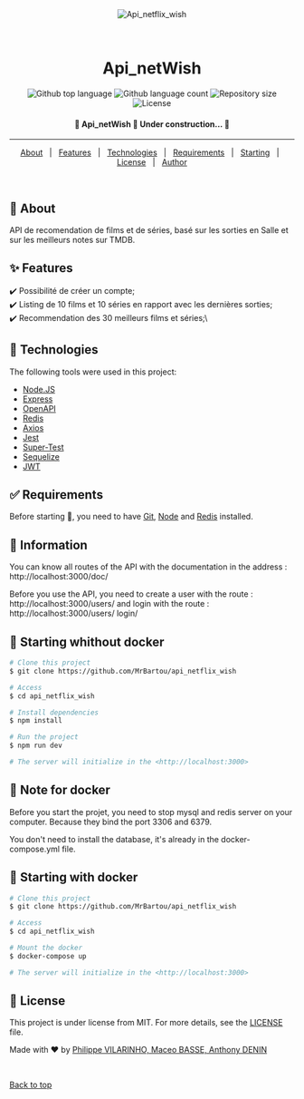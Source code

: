 <div align="center" id="top"> 
  <img src="./.github/app.gif" alt="Api_netflix_wish" />

  &#xa0;
</div>

<h1 align="center">Api_netWish</h1>

<p align="center">
  <img alt="Github top language" src="https://img.shields.io/github/languages/top/MrBartou/api_netwish?color=56BEB8">

  <img alt="Github language count" src="https://img.shields.io/github/languages/count/MrBartou/api_netflix_wish?color=56BEB8">

  <img alt="Repository size" src="https://img.shields.io/github/repo-size/MrBartou/api_netflix_wish?color=56BEB8">

  <img alt="License" src="https://img.shields.io/github/license/MrBartou/api_netflix_wish?color=56BEB8">

</p>

 <h4 align="center">
	🚧  Api_netWish 🚀 Under construction...  🚧
</h4><hr>

<p align="center">
  <a href="#dart-about">About</a> &#xa0; | &#xa0; 
  <a href="#sparkles-features">Features</a> &#xa0; | &#xa0;
  <a href="#rocket-technologies">Technologies</a> &#xa0; | &#xa0;
  <a href="#white_check_mark-requirements">Requirements</a> &#xa0; | &#xa0;
  <a href="#checkered_flag-starting">Starting</a> &#xa0; | &#xa0;
  <a href="#memo-license">License</a> &#xa0; | &#xa0;
  <a href="https://github.com/{{YOUR_GITHUB_USERNAME}}" target="_blank">Author</a>
</p>

<br>

## :dart: About ##

API de recomendation de films et de séries, basé sur les sorties en Salle et sur les meilleurs notes sur TMDB.

## :sparkles: Features ##

:heavy_check_mark: Possibilité de créer un compte;\
:heavy_check_mark: Listing de 10 films et 10 séries en rapport avec les dernières sorties;\
:heavy_check_mark: Recommendation des 30 meilleurs films et séries;\

## :rocket: Technologies ##

The following tools were used in this project:

- [Node.JS](https://nodejs.org/en/)
- [Express](https://expressjs.com/)
- [OpenAPI](https://www.openapis.org/)
- [Redis](https://redis.io/)
- [Axios](https://axios-http.com/fr/docs/intro)
- [Jest](https://jestjs.io/fr/)
- [Super-Test](https://www.npmjs.com/package/supertest)
- [Sequelize](https://sequelize.org/)
- [JWT](https://jwt.io/)

## :white_check_mark: Requirements ##

Before starting :checkered_flag:, you need to have [Git](https://git-scm.com), [Node](https://nodejs.org/en/)  and [Redis](https://redis.io/) installed.

## :checkered_flag: Information ##

You can know all routes of the API with the documentation in the address : http://localhost:3000/doc/

Before you use the API, you need to create a user with the route : http://localhost:3000/users/ and login with the route : http://localhost:3000/users/ login/

## :checkered_flag: Starting whithout docker ##

```bash
# Clone this project
$ git clone https://github.com/MrBartou/api_netflix_wish

# Access
$ cd api_netflix_wish

# Install dependencies
$ npm install

# Run the project
$ npm run dev

# The server will initialize in the <http://localhost:3000>
```

## :checkered_flag: Note for docker ##
Before you start the projet, you need to stop mysql and redis server on your computer. Because they bind the port 3306 and 6379.

You don't need to install the database, it's already in the docker-compose.yml file.
## :checkered_flag: Starting with docker ##

```bash
# Clone this project
$ git clone https://github.com/MrBartou/api_netflix_wish

# Access
$ cd api_netflix_wish

# Mount the docker
$ docker-compose up

# The server will initialize in the <http://localhost:3000>
```
## :memo: License ##

This project is under license from MIT. For more details, see the [LICENSE](LICENSE.md) file.

Made with :heart: by <a href="" target="_blank">Philippe VILARINHO, Maceo BASSE, Anthony DENIN</a>

&#xa0;

<a href="#top">Back to top</a>
